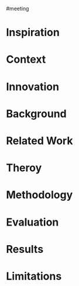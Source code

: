 #meeting 

# Inspiration


# Context


# Innovation



# Background



# Related Work



# Theroy



# Methodology



# Evaluation



# Results



# Limitations